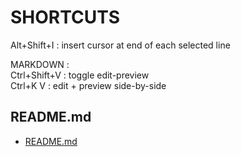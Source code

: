 # SHORTCUTS  
  
Alt+Shift+I : insert cursor at end of each selected line  
  
  
MARKDOWN :   
Ctrl+Shift+V : toggle edit-preview  
Ctrl+K V : edit + preview side-by-side  
  

## README.md  
*	[README.md](./README.md)  

